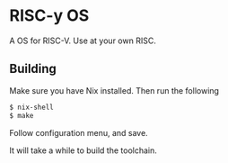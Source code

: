 # RISC-y OS

A OS for RISC-V. Use at your own RISC.

## Building

Make sure you have Nix installed. Then run the following

```sh
$ nix-shell
$ make
```

Follow configuration menu, and save. 

It will take a while to build the toolchain.
